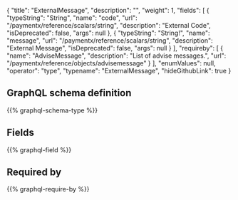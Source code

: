 {
  "title": "ExternalMessage",
  "description": "",
  "weight": 1,
  "fields": [
    {
      "typeString": "String",
      "name": "code",
      "url": "/paymentx/reference/scalars/string",
      "description": "External Code",
      "isDeprecated": false,
      "args": null
    },
    {
      "typeString": "String!",
      "name": "message",
      "url": "/paymentx/reference/scalars/string",
      "description": "External Message",
      "isDeprecated": false,
      "args": null
    }
  ],
  "requireby": [
    {
      "name": "AdviseMessage",
      "description": "List of advise messages.",
      "url": "/paymentx/reference/objects/advisemessage"
    }
  ],
  "enumValues": null,
  "operator": "type",
  "typename": "ExternalMessage",
  "hideGithubLink": true
}
## GraphQL schema definition

{{% graphql-schema-type %}}

## Fields

{{% graphql-field %}}

## Required by

{{% graphql-require-by %}}
